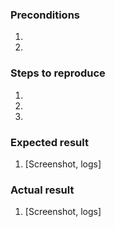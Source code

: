 <!---
    Thank you for contributing to Magento.
    To help us process this issue we recommend that you add the following information:
     - Summary of the issue,
     - Information on your environment,
     - Steps to reproduce,
     - Expected and actual results,

    Please also have a look at our guidelines article before adding a new issue https://github.com/magento/magento2/wiki/Issue-reporting-guidelines
-->

### Preconditions
<!---
    Please provide as detailed information about your environment as possible.
    For example Magento version, tag, HEAD, PHP & MySQL version, etc..
-->
1. 
2. 

### Steps to reproduce
<!---
    It is important to provide a set of clear steps to reproduce this bug.
    If relevant please include code samples
-->
1. 
2. 
3. 

### Expected result
<!--- Tell us what should happen -->
1. [Screenshot, logs]

### Actual result
<!--- Tell us what happens instead -->
1. [Screenshot, logs]
